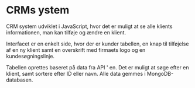 <h1>CRMs ystem</h1>

<p>CRM system udviklet i JavaScript, hvor det er muligt at se alle klients informationen, man kan tilføje og ændre en klient. </p>


<p>Interfacet er en enkelt side, hvor der er kunder tabellen, en knap til tilføjelse af en ny klient samt en overskrift med firmaets logo og en kundesøgningslinje.</p>

<p>Tabellen oprettes baseret på data fra API ' en. Det er muligt at søge efter en klient, samt sortere efter ID eller navn. Alle data gemmes i MongoDB-databasen.</p>
